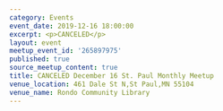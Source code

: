 ```yaml
---
category: Events
event_date: 2019-12-16 18:00:00
excerpt: <p>CANCELED</p>
layout: event
meetup_event_id: '265897975'
published: true
source_meetup_content: true
title: CANCELED December 16 St. Paul Monthly Meetup
venue_location: 461 Dale St N,St Paul,MN 55104
venue_name: Rondo Community Library
---
```

